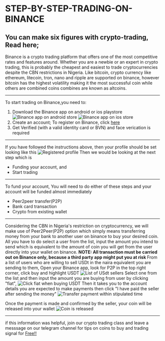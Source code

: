 # STEP-BY-STEP-TRADING-ON-BINANCE
<h2><strong>You can make six figures with crypto-trading, Read here;</strong></h2>
<p>
  Binance is a crypto trading platform that offers one of the most competitive rates and features around. Whether you are a newbie or an expert in crypto trading, this is probably the cheapest and easiest to trade cryptocurrencies despite the CBN restrictions in Nigeria.
   Like bitcoin, crypto currency like ethereum, litecoin, tron, nano and ripple are supported on binance, however bitcoin has the highest volatility making it the most successful coin while others are combined coins combines are known as altcoins.    
</p>
<hr>
<p> 
  To start trading on Binance,you need to:
<ol> 
  <li>Download the Binance app on android or ios playstore
    <img src="https://imgur.com/NgQzRQG" alt="Binance app on android store">
    <img src="https://imgur.com/SDoMlwm" alt="Binance app on ios store">
  </li>
  <li> Create an account;  To register on Binance, click <a href="https://bit.ly/3erVB5p">here</a></li>
  <li> Get Verified (with a valid identity card or BVN) and face verication is required</li>
</ol>
</p>
<hr>
<p> 
  If you have followed the instructions above, then your profile should be set looking like this
  <img src="https://imgur.com/PJDgAiG" alt="Registered profile">
 Then we would be looking at the next step which is 
  <ul>
  <li> Funding your account, and </li>
  <li> Start trading</li>
  </ul>
</p>
<hr>
<p> To fund your account, You will need to do either of these steps and your account will be funded almost immediately
<ul>
  <li>Peer2peer transfer(P2P)</li> 
  <li>Bank card transaction</li> 
  <li>Crypto from existing wallet</li>
</ul>
<hr>
Considering the CBN in Nigeria's restriction on cryptocurrency, we will make use of Peer2Peer(P2P) option which simply means transferring money from your bank to another user on binance to buy your desired coin. All you have to do select a user from the list, input the amount you intend to send which is equivalent to the amount of coin you will get from the user directly into your wallet on binance. 
<strong>NOTE: All transaction must be carried out on Binance only, because a third party app might put you at risk </strong>
From a list of users who are willing to sell USDt in the naira equivalent you are sending to them, Open your Binance app, look for P2P in the top right corner, click buy and highlight USDT <img src="https://imgur.com/8rGrMOx" alt="List of USdt sellers">
Select one from the list and then input the amount you are buying from user by clicking "fiat", <img src="https://imgur.com/EltSgu6" alt="Click fiat when buying USDT">
Then it takes you to the account details you are expected to make payments then click "I have paid the seller after sending the money"
<img src="https://imgur.com/Sz5gjzw" alt="Transfer payment within stipulated time">  

Once the payment is made and confirmed by the seller, your coin will be released into your wallet
<img src="https://imgur.com/2785JBw" alt="Coin is released">
</p>
<hr>
<p> if this information was helpful, join our crypto trading class and leave a messsage on our telegram channel for tips on coins to buy and trading signal for <a href="https://t.me/cyrptonaires">Free!!</a>
</p>
